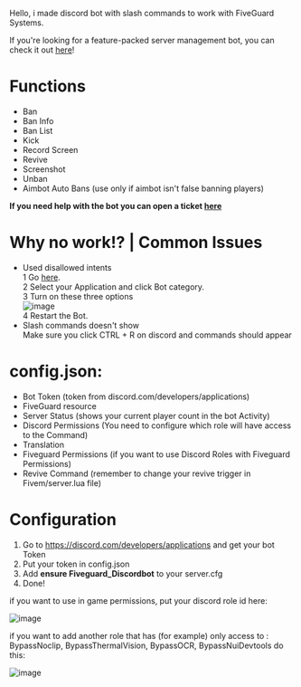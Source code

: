 Hello, i made discord bot with slash commands to work with FiveGuard Systems.

If you're looking for a feature-packed server management bot, you can check it out [here](https://upikk.tebex.io/category/2187266)!

# Functions
- Ban
- Ban Info
- Ban List
- Kick
- Record Screen
- Revive
- Screenshot
- Unban
- Aimbot Auto Bans (use only if aimbot isn't false banning players)

<b>If you need help with the bot you can open a ticket [here](https://discord.gg/yXBAPzRpz8)</b>

# Why no work!? | Common Issues
* Used disallowed intents
  <br>
  1 Go [here](https://discord.com/developers/applications).
  <br>
  2 Select your Application and click Bot category.
  <br>
  3 Turn on these three options
  <br>
  ![image](https://github.com/user-attachments/assets/d9f3a680-bf1d-43e3-a67f-4d05b21b9fa2)
  <br>
  4 Restart the Bot.
  <br>
* Slash commands doesn't show
  <br>
  Make sure you click CTRL + R on discord and commands should appear


# config.json:

- Bot Token (token from discord.com/developers/applications)
- FiveGuard resource
- Server Status (shows your current player count in the bot Activity)
- Discord Permissions (You need to configure which role will have access to the Command)
- Translation
- Fiveguard Permissions (if you want to use Discord Roles with Fiveguard Permissions)
- Revive Command (remember to change your revive trigger in Fivem/server.lua file)

# Configuration

1. Go to https://discord.com/developers/applications and get your bot Token
2. Put your token in config.json
3. Add <b>ensure Fiveguard_Discordbot</b> to your server.cfg
4. Done!

if you want to use in game permissions, put your discord role id here:

![image](https://github.com/Upikk/Fiveguard_Discordbot/assets/96323919/024d6e3c-806c-43c4-8b03-2386714682a7)

if you want to add another role that has (for example) only access to : BypassNoclip, BypassThermalVision, BypassOCR, BypassNuiDevtools do this:

![image](https://github.com/Upikk/Fiveguard_Discordbot/assets/96323919/2c81513f-e593-47b5-a760-819db1fff203)
